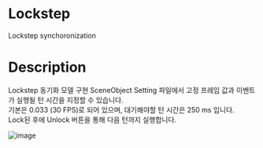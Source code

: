 # Lockstep
Lockstep synchoronization

# Description

Lockstep 동기화 모델 구현
SceneObject Setting 파일에서 고정 프레임 값과 이벤트가 실행될 턴 시간을 지정할 수 있습니다.  
기본은 0.033 (30 FPS)로 되어 있으며, 대기해야할 턴 시간은 250 ms 입니다.  
Lock된 후에 Unlock 버튼을 통해 다음 턴까지 실행합니다.  

![image](https://user-images.githubusercontent.com/11663118/227781113-b336a1de-f01f-4960-9344-331859d7f1c0.png)

